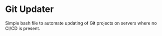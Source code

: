 # Git Updater

Simple bash file to automate updating of Git projects on servers where no CI/CD is present.